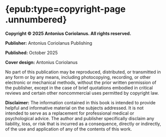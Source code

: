 # {epub:type=copyright-page .unnumbered}

**Copyright © 2025 Antonius Coriolanus. All rights reserved.**

**Publisher:** Antonius Coriolanus Publishing

**Published:** October 2025

**Cover design:** Antonius Coriolanus

No part of this publication may be reproduced, distributed, or transmitted in any form or by any means, including photocopying, recording, or other electronic or mechanical methods, without the prior written permission of the publisher, except in the case of brief quotations embodied in critical reviews and certain other noncommercial uses permitted by copyright law.

**Disclaimer:** The information contained in this book is intended to provide helpful and informative material on the subjects addressed. It is not intended to serve as a replacement for professional medical or psychological advice. The author and publisher specifically disclaim any liability, loss, or risk that is incurred as a consequence, directly or indirectly, of the use and application of any of the contents of this work.
